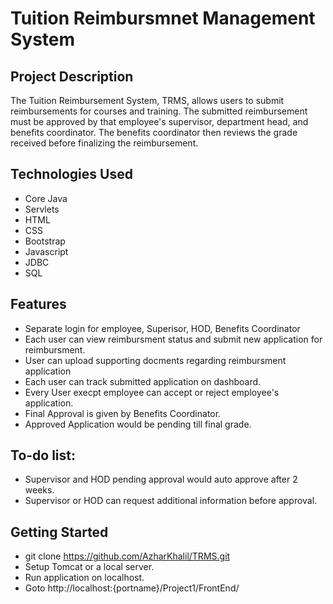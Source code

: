 
# Tuition Reimbursmnet Management System 

## Project Description

The Tuition Reimbursement System, TRMS, allows users to submit reimbursements for courses and training. The submitted reimbursement must be approved by that employee's supervisor, department head, and benefits coordinator. The benefits coordinator then reviews the grade received before finalizing the reimbursement.

## Technologies Used
* Core Java
* Servlets
* HTML
* CSS
* Bootstrap
* Javascript
* JDBC
* SQL

## Features

* Separate login for employee, Superisor, HOD, Benefits Coordinator
* Each user can view reimbursment status and submit new application for reimbursment.
* User can upload supporting docments regarding reimbursment application 
* Each user can track submitted application on dashboard.
* Every User execpt employee can accept or reject employee's application.
* Final Approval is given by Benefits Coordinator.
* Approved Application would be pending till final grade.

## To-do list:
* Supervisor and HOD pending approval would auto approve after 2 weeks.
* Supervisor or HOD can request additional information before approval.


## Getting Started
   
* git clone https://github.com/AzharKhalil/TRMS.git 
* Setup Tomcat or a local server.
* Run application on localhost.
* Goto http://localhost:{portname}/Project1/FrontEnd/



